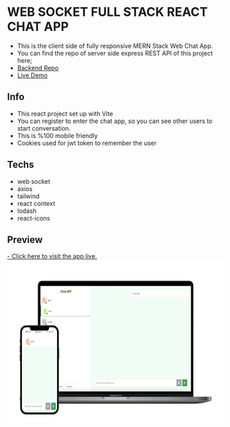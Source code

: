 # WEB SOCKET FULL STACK REACT CHAT APP

- This is the client side of fully responsive MERN Stack Web Chat App.
- You can find the repo of server side express REST API of this project here;
- [Backend Repo](https://github.com/elinordeniz/web-socket-chat-api)
- [Live Demo](https://ws-react-chat-app.onrender.com)

## Info

- This react project set up with Vite
- You can register to enter the chat app, so you can see other users to start conversation.
- This is %100 mobile friendly
- Cookies used for jwt token to remember the user

## Techs

- web socket
- axios
- tailwind
- react context
- lodash
- react-icons

## Preview

[- Click here to visit the app live.](https://ws-react-chat-app.onrender.com)
<img src="https://github.com/elinordeniz/websocket-react-chat-app/blob/main/public/chatapp.png" width="600" height="374"/>
